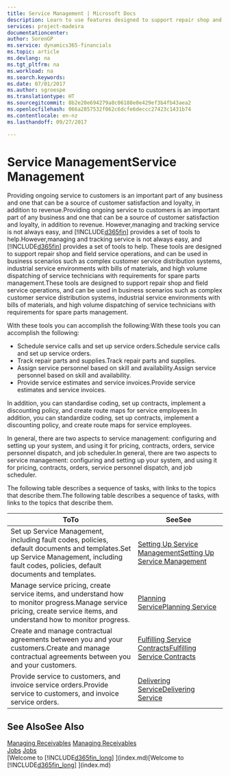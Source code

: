 ```yaml
---
title: Service Management | Microsoft Docs
description: Learn to use features designed to support repair shop and field service operations.
services: project-madeira
documentationcenter: 
author: SorenGP
ms.service: dynamics365-financials
ms.topic: article
ms.devlang: na
ms.tgt_pltfrm: na
ms.workload: na
ms.search.keywords: 
ms.date: 07/01/2017
ms.author: sgroespe
ms.translationtype: HT
ms.sourcegitcommit: 8b2e20e694279a8c06188e0e429ef3b4fb43aea2
ms.openlocfilehash: 066a2857532f062c6dcfe6deccc27423c1431b74
ms.contentlocale: en-nz
ms.lasthandoff: 09/27/2017

---
```

# <a name="service-management"></a><span data-ttu-id="b5dad-103">Service Management</span><span class="sxs-lookup"><span data-stu-id="b5dad-103">Service Management</span></span>
<span data-ttu-id="b5dad-104">Providing ongoing service to customers is an important part of any business and one that can be a source of customer satisfaction and loyalty, in addition to revenue.</span><span class="sxs-lookup"><span data-stu-id="b5dad-104">Providing ongoing service to customers is an important part of any business and one that can be a source of customer satisfaction and loyalty, in addition to revenue.</span></span> <span data-ttu-id="b5dad-105">However,managing and tracking service is not always easy, and [!INCLUDE[d365fin](includes/d365fin_md.md)] provides a set of tools to help.</span><span class="sxs-lookup"><span data-stu-id="b5dad-105">However,managing and tracking service is not always easy, and [!INCLUDE[d365fin](includes/d365fin_md.md)] provides a set of tools to help.</span></span> <span data-ttu-id="b5dad-106">These tools are designed to support repair shop and field service operations, and can be used in business scenarios such as complex customer service distribution systems, industrial service environments with bills of materials, and high volume dispatching of service technicians with requirements for spare parts management.</span><span class="sxs-lookup"><span data-stu-id="b5dad-106">These tools are designed to support repair shop and field service operations, and can be used in business scenarios such as complex customer service distribution systems, industrial service environments with bills of materials, and high volume dispatching of service technicians with requirements for spare parts management.</span></span>  

 <span data-ttu-id="b5dad-107">With these tools you can accomplish the following:</span><span class="sxs-lookup"><span data-stu-id="b5dad-107">With these tools you can accomplish the following:</span></span>  

* <span data-ttu-id="b5dad-108">Schedule service calls and set up service orders.</span><span class="sxs-lookup"><span data-stu-id="b5dad-108">Schedule service calls and set up service orders.</span></span>  
* <span data-ttu-id="b5dad-109">Track repair parts and supplies.</span><span class="sxs-lookup"><span data-stu-id="b5dad-109">Track repair parts and supplies.</span></span>  
* <span data-ttu-id="b5dad-110">Assign service personnel based on skill and availability.</span><span class="sxs-lookup"><span data-stu-id="b5dad-110">Assign service personnel based on skill and availability.</span></span>  
* <span data-ttu-id="b5dad-111">Provide service estimates and service invoices.</span><span class="sxs-lookup"><span data-stu-id="b5dad-111">Provide service estimates and service invoices.</span></span>  

<span data-ttu-id="b5dad-112">In addition, you can standardise coding, set up contracts, implement a discounting policy, and create route maps for service employees.</span><span class="sxs-lookup"><span data-stu-id="b5dad-112">In addition, you can standardize coding, set up contracts, implement a discounting policy, and create route maps for service employees.</span></span>  

<span data-ttu-id="b5dad-113">In general, there are two aspects to service management: configuring and setting up your system, and using it for pricing, contracts, orders, service personnel dispatch, and job scheduler.</span><span class="sxs-lookup"><span data-stu-id="b5dad-113">In general, there are two aspects to service management: configuring and setting up your system, and using it for pricing, contracts, orders, service personnel dispatch, and job scheduler.</span></span>  

<span data-ttu-id="b5dad-114">The following table describes a sequence of tasks, with links to the topics that describe them.</span><span class="sxs-lookup"><span data-stu-id="b5dad-114">The following table describes a sequence of tasks, with links to the topics that describe them.</span></span>   

|<span data-ttu-id="b5dad-115">**To**</span><span class="sxs-lookup"><span data-stu-id="b5dad-115">**To**</span></span>|<span data-ttu-id="b5dad-116">**See**</span><span class="sxs-lookup"><span data-stu-id="b5dad-116">**See**</span></span>|  
|------------|-------------|  
|<span data-ttu-id="b5dad-117">Set up Service Management, including fault codes, policies, default documents and templates.</span><span class="sxs-lookup"><span data-stu-id="b5dad-117">Set up Service Management, including fault codes, policies, default documents and templates.</span></span>|[<span data-ttu-id="b5dad-118">Setting Up Service Management</span><span class="sxs-lookup"><span data-stu-id="b5dad-118">Setting Up Service Management</span></span>](service-setup-service.md)|  
|<span data-ttu-id="b5dad-119">Manage service pricing, create service items, and understand how to monitor progress.</span><span class="sxs-lookup"><span data-stu-id="b5dad-119">Manage service pricing, create service items, and understand how to monitor progress.</span></span>|[<span data-ttu-id="b5dad-120">Planning Service</span><span class="sxs-lookup"><span data-stu-id="b5dad-120">Planning Service</span></span>](service-plan-service.md)|  
|<span data-ttu-id="b5dad-121">Create and manage contractual agreements between you and your customers.</span><span class="sxs-lookup"><span data-stu-id="b5dad-121">Create and manage contractual agreements between you and your customers.</span></span>|[<span data-ttu-id="b5dad-122">Fulfilling Service Contracts</span><span class="sxs-lookup"><span data-stu-id="b5dad-122">Fulfilling Service Contracts</span></span>](service-fulfill-service-contracts.md)|  
|<span data-ttu-id="b5dad-123">Provide service to customers, and invoice service orders.</span><span class="sxs-lookup"><span data-stu-id="b5dad-123">Provide service to customers, and invoice service orders.</span></span>|[<span data-ttu-id="b5dad-124">Delivering Service</span><span class="sxs-lookup"><span data-stu-id="b5dad-124">Delivering Service</span></span>](service-deliver-service.md)|  

## <a name="see-also"></a><span data-ttu-id="b5dad-125">See Also</span><span class="sxs-lookup"><span data-stu-id="b5dad-125">See Also</span></span>  
<span data-ttu-id="b5dad-126">[Managing Receivables](receivables-manage-receivables.md) </span><span class="sxs-lookup"><span data-stu-id="b5dad-126">[Managing Receivables](receivables-manage-receivables.md) </span></span>  
<span data-ttu-id="b5dad-127">[Jobs](projects-how-create-jobs.md) </span><span class="sxs-lookup"><span data-stu-id="b5dad-127">[Jobs](projects-how-create-jobs.md) </span></span>  
<span data-ttu-id="b5dad-128">[Welcome to [!INCLUDE[d365fin_long](includes/d365fin_long_md.md)] ](index.md)</span><span class="sxs-lookup"><span data-stu-id="b5dad-128">[Welcome to [!INCLUDE[d365fin_long](includes/d365fin_long_md.md)] ](index.md)</span></span>

